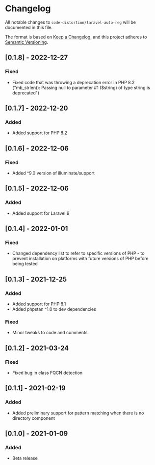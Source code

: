 # Changelog

All notable changes to `code-distortion/laravel-auto-reg` will be documented in this file.

The format is based on [Keep a Changelog](https://keepachangelog.com/en/1.0.0/), and this project adheres to [Semantic Versioning](https://semver.org/spec/v2.0.0.html).



## [0.1.8] - 2022-12-27

### Fixed
- Fixed code that was throwing a deprecation error in PHP 8.2 ("mb_strlen(): Passing null to parameter #1 ($string) of type string is deprecated")



## [0.1.7] - 2022-12-20

### Added
- Added support for PHP 8.2



## [0.1.6] - 2022-12-06

### Fixed
- Added ^9.0 version of illuminate/support



## [0.1.5] - 2022-12-06

### Added
- Added support for Laravel 9



## [0.1.4] - 2022-01-01

### Fixed
- Changed dependency list to refer to specific versions of PHP - to prevent installation on platforms with future versions of PHP before being tested



## [0.1.3] - 2021-12-25

### Added
- Added support for PHP 8.1
- Added phpstan ^1.0 to dev dependencies

### Fixed
- Minor tweaks to code and comments



## [0.1.2] - 2021-03-24

### Fixed
- Fixed bug in class FQCN detection



## [0.1.1] - 2021-02-19

### Added
- Added preliminary support for pattern matching when there is no directory component



## [0.1.0] - 2021-01-09

### Added
- Beta release
